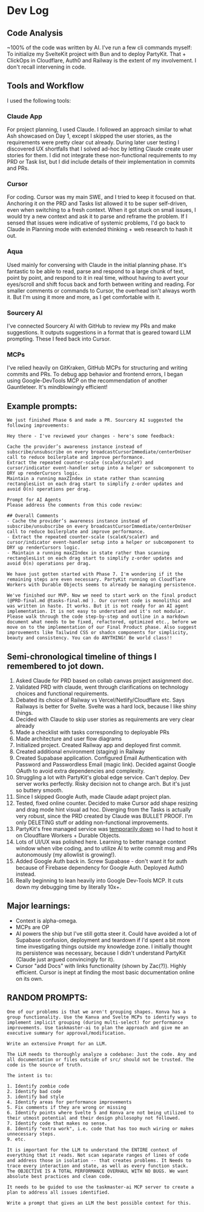 # Dev Log

## Code Analysis

~100% of the code was written by AI. I've run a few cli commands myself: To initialize my SvelteKit project with Bun and to deploy PartyKit. That + ClickOps in Cloudflare, Auth0 and Railway is the extent of my involvement. I don't recall intervening in code.

## Tools and Workflow

I used the following tools:

### Claude App

For project planning, I used Claude. I followed an approach similar to what Ash showcased on Day 1, except I skipped the user stories, as the requirements were pretty clear cut already. During later user testing I discovered UX shortfalls that I solved ad-hoc by letting Claude create user stories for them. I did not integrate these non-functional requirements to my PRD or Task list, but I did include details of their implementation in commits and PRs.

### Cursor

For coding. Cursor was my main SWE, and I tried to keep it focused on that. Anchoring it on the PRD and Tasks list allowed it to be super self-driven, even when switching to a fresh context. When it got stuck on small issues, I would try a new context and ask it to parse and reframe the problem. If I sensed that issues were indicative of systemic problems, I'd go back to Claude in Planning mode with extended thinking + web research to hash it out.

### Aqua

Used mainly for conversing with Claude in the initial planning phase. It's fantastic to be able to read, parse and respond to a large chunk of text, point by point, and respond to it in real time, without having to avert your eyes/scroll and shift focus back and forth between writing and reading. For smaller comments or commands to Cursor, the overhead isn't always worth it. But I'm using it more and more, as I get comfortable with it.

### Sourcery AI

I've connected Sourcery AI with GitHub to review my PRs and make suggestions. It outputs suggestions in a format that is geared toward LLM prompting. These I feed back into Cursor.

### MCPs

I've relied heavily on GitKraken, GitHub MCPs for structuring and writing commits and PRs.
To debug app behavior and frontend errors, I began using Google-DevTools MCP on the recommendation of another Gauntleteer. It's mindblowingly efficient!

## Example prompts:

```
We just finished Phase 6 and made a PR. Sourcery AI suggested the following improvements:

Hey there - I've reviewed your changes - here's some feedback:

Cache the provider’s awareness instance instead of subscribe/unsubscribe on every broadcastCursorImmediate/centerOnUser call to reduce boilerplate and improve performance.
Extract the repeated counter-scale (scaleX/scaleY) and cursor/indicator event-handler setup into a helper or subcomponent to DRY up renderCursors logic.
Maintain a running maxZIndex in state rather than scanning rectanglesList on each drag start to simplify z-order updates and avoid O(n) operations per drag.

Prompt for AI Agents
Please address the comments from this code review:

## Overall Comments
- Cache the provider’s awareness instance instead of subscribe/unsubscribe on every broadcastCursorImmediate/centerOnUser call to reduce boilerplate and improve performance.
- Extract the repeated counter-scale (scaleX/scaleY) and cursor/indicator event-handler setup into a helper or subcomponent to DRY up renderCursors logic.
- Maintain a running maxZIndex in state rather than scanning rectanglesList on each drag start to simplify z-order updates and avoid O(n) operations per drag.
```

```
We have just gotten started with Phase 7. I'm wondering if it the remaining steps are even necessary. PartyKit running on Cloudflare Workers with Durable Objects seems to already be managing persistence.
```

```
We've finished our MVP. Now we need to start work on the final product (@PRD-final.md @tasks-final.md ). Our current code is monolithic and was written in haste. It works. But it is not ready for an AI agent implementation. It is not easy to understand and it's not modular. Please walk through the code step-by-step and outline in a markdown document what needs to be fixed, refactored, optimized etc., before we move on to the implementation of our Final Product phase. Also suggest improvements like Tailwind CSS or shadcn components for simplicity, beauty and consistency. You can do ANYTHING! Be world class!!
```

## Semi-chronological timeline of things I remembered to jot down.

1. Asked Claude for PRD based on collab canvas project assignment doc.
2. Validated PRD with claude, went through clarifications on technology choices and functional requirements.
3. Debated its choice of Railway vs Vercel/Netlify/Cloudflare etc. Says Railways is better for Svelte. Svelte was a hard lock, because I like shiny things.
4. Decided with Claude to skip user stories as requirements are very clear already
5. Made a checklist with tasks corresponding to deployable PRs
6. Made architecture and user flow diagrams
7. Initialized project. Created Railway app and deployed first commit.
8. Created additional environment (staging) in Railway
9. Created Supabase application. Configured Email Authentication with Password and Passwordless Email (magic link). Decided against Google OAuth to avoid extra dependencies and complexity.
10. Struggling a lot with PartyKit's global edge service. Can't deploy. Dev server works perfectly. Risky decision not to change arch. But it's just so buttery smooth.
11. Since I skipped Google Auth, made Claude adapt project plan.
12. Tested, fixed online counter. Decided to make Cursor add shape resizing and drag mode hint visual ad hoc. Diverging from the Tasks is actually very robust, since the PRD created by Claude was BULLET PROOF. I'm only DELETING stuff or adding non-functional improvements.
13. PartyKit's free managed service was [temporarily down](https://github.com/partykit/partykit/issues/971) so I had to host it on Cloudflare Workers + Durable Objects.
14. Lots of UI/UX was polished here. Learning to better manage context window when vibe coding, and to utilize AI to write commit msg and PRs autonomously (my allowlist is growing!).
15. Added Google Auth back in. Screw Supabase - don't want it for auth because of Firebase dependency for Google Auth. Deployed Auth0 instead.
16. Really beginning to lean heavily into Google Dev-Tools MCP. It cuts down my debugging time by literally 10x+.

## Major learnings:

- Context is alpha-omega.
- MCPs are OP
- AI powers the ship but I've still gotta steer it. Could have avoided a lot of Supabase confusion, deployment and teardown if I'd spent a bit more time investigating things outside my knowledge zone. I initially thought its persistence was necessary, because I didn't understand PartyKit (Claude just argued convincingly for it).
- Cursor "add Docs" with links functionality (shown by Zac(?)). Highly efficient. Cursor is inept at finding the most basic documentation online on its own.



## RANDOM PROMPTS:

```
One of our problems is that we aren't grouping shapes. Konva has a group functionality. Use the Kanva and Svelte MCPs to identify ways to implement implicit grouping (during multi-select) for performance improvements. Use taskmaster-ai to plan the approach and give me an executive summary for approval/modification.
```

```
Write an extensive Prompt for an LLM.

The LLM needs to thoroughly analyze a codebase: Just the code. Any and all documentation or files outside of src/ should not be trusted. The code is the source of truth.

The intent is to:

1. Identify zombie code
2. Identify bad code
3. identify bad style
4. Identify areas for performance improvements
5. Fix comments if they are wrong or missing
6. Identify points where Svelte 5 and Konva are not being utilized to their utmost potential and their design philosophy not followed.
7. Identify code that makes no sense.
8. Identify "extra work", i.e. code that has too much wiring or makes unnecessary steps.
9. etc.

It is important for the LLM to understand the ENTIRE context of everything that it reads. Not scan separate ranges of lines of code and address those in isolation -- that creates problems. It Needs to trace every interaction and state, as well as every function stack. The OBJECTIVE IS A TOTAL PERFORMANCE OVERHAUL WITH NO BUGS. We want absolute best practices and clean code.

It needs to be guided to use the taskmaster-ai MCP server to create a plan to address all issues identified.

Write a prompt that gives an LLM the best possible context for this.
```
